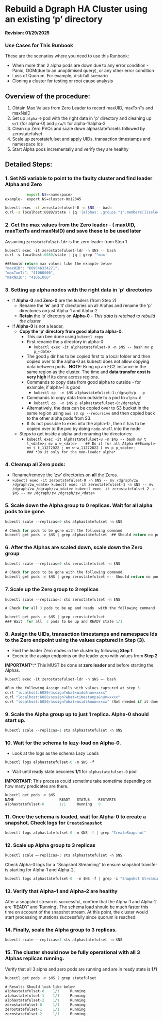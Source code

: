 # Rebuild a Dgraph HA  Cluster using an existing ‘p’ directory

**Revision: 01/29/2025**

### Use Cases for This Runbook

These are the scenarios where you need to use this Runbook:

- When more than 2 alpha pods are down due to any error condition - Panic, OOM(due to an unoptimised query),  or any other error condition
- Loss of Quorum. For example,  disk full scenario
- Cloning a cluster for testing or root cause analysis

## Overview of the procedure:

1. Obtain Max Values from Zero Leader to record  maxUID, maxTxnTs and maxNsID
2. Set up `alpha-0` pod with the right data in 'p' directory  and cleaning up `w/t` (for alpha-0) and `p/w/t` for alpha-1/alpha-2
3. Clean up Zero PVCs and  scale down alphastatefulsets followed by zerostatefulset 
4. Scale up zerostatefulset and apply UIDs, transaction timestamps and namespace Ids 
5. Start Alpha pods incrementally and verify they are healthy 

## Detailed Steps:

### **1. Set  NS variable to point to the faulty cluster and find leader Alpha and Zero**

```bash
          export NS=<namespace>
example-  export NS=cluster-0x12345

kubectl exec -it zerostatefulset-0 -n $NS -- bash
curl -s localhost:6080/state | jq '{alphas: .groups."1".members[]|select(.leader==true), zeros: .zeros[]|select(.leader==true)}'
```

### 2. Get the max values from the Zero leader - ( maxUID, maxTxnTs and maxNsID) and save these to be used later

Assuming `zerostatefulset-ldr` is the zero leader from Step 1

```java
kubectl exec -it zerostatefulset-ldr -n $NS -- bash
curl -s localhost:6080/state | jq | grep '"max'

##Should return max values like the example below
"maxUID": "669546334271",
"maxTxnTs": "41060000",
"maxNsID": "41061000"
```

### 3. Setting up alpha nodes with the right data in 'p' directories

- If **Alpha-0** and **Zero-0** are the leaders (from Step 2)
    - Rename the ‘**w**’ and ‘**t**’ directories on all Alphas and rename the ‘p’ directories on just Alpha-1 and Alpha-2
    - **Retain** the ‘p’ directory on **Alpha-0** - *This data is retained to rebuild the cluster*
- If **Alpha-0** is not a leader,
    - **Copy the ‘p’ directory from good alpha to alpha-0.**
        - This can bee done using `kubectl copy`
        - First rename the `p` directory in alpha-0
            - `kubectl exec -it alphastatefulset-0 -n $NS -- bash
            mv p p_<date>`
        - The good `p` dir has to be copied first to a local folder and then copied over to the alpha-0 as kubectl does not allow copying data between pods.. **NOTE**: Bring up an EC2 instance in the same region as the cluster. The time and **data transfer cost is very high** if its done across regions.
        - Commands to copy data from good alpha to  outside  - for example, if alpha-1 is good
            - `kubectl cp  -n $NS alphastatefulset-1:/dgraph/p   p`
        - Commands to copy data  from outside to a pod to `alpha-0`
            - `kubectl cp  -n $NS p alphastatefulset-0:/dgraph/p`
        - Alternatively, the data can be copied over to S3 bucket in the same region using `aws s3 cp --recursive` and then copied back to the other alpha pods from S3.
        - If its not possible to exec into the alpha-0 , then it has to be copied over to the pvc by doing `node-shell` into the node
    - Steps to get inside a alpha and renaming the directories:
        - `kubectl exec -it alphastatefulset-0 -n $NS -- bash
        mv t t_<date>; mv w w_<date>    ## Do it for all Alpha
        ##Example- mv t t_11272022 ; mv w w_11272022 )
        mv p p_<date>;          ### *Do it only for the non-leader alpha*`

### 4. Cleanup all Zero pods:

- Rename/remove the ‘zw’ directories on **all** the Zeros.
- `kubectl exec -it zerostatefulset-0 -n $NS -- mv /dgraph/zw /dgraph/zw_<date>
kubectl exec -it zerostatefulset-1 -n $NS -- mv /dgraph/zw /dgraph/zw_<date>
kubectl exec -it zerostatefulset-2 -n $NS -- mv /dgraph/zw /dgraph/zw_<date>`

### 5. Scale down the Alpha group to 0 replicas. Wait for all alpha pods to be gone.

```java
kubectl scale --replicas=0 sts alphastatefulset -n $NS

# Check for pods to be gone with the following command
kubectl get pods -n $NS | grep alphastatefulset  ## Should return no pods
```

### 6. After the Alphas are scaled down, scale down the Zero group

```java
kubectl scale --replicas=0 sts zerostatefulset -n $NS

# Check for pods to be gone with the following command
kubectl get pods -n $NS | grep zerostatefulset <-- Should return no pods
```

### 7. Scale up the Zero group to 3 replicas

```java
kubectl scale --replicas=3 sts zerostatefulset -n $NS

# Check for all 3 pods to be up and ready  with the following command

kubectl get pods -n $NS | grep zerostatefulset
### Wait  for all  3 pods to be up and READY state 1/1

```

### 8. Assign the UIDs, transaction timestamps and namespace Ids to the Zero endpoint using the values captured in Step (3).

- Find the leader Zero nodes in the cluster by following **Step 1**
- Execute the assign endpoints on the leader zero with values from **Step 2**

**IMPORTANT***:* This MUST be done at **zero leader** and  before starting the Alphas.

```java
kubectl exec -it zerostatefulset-ldr -n $NS –- bash

#Run the following Assign calls with values captured at step 3
curl "localhost:6080/assign?what=uids&num=xxxx"
curl "localhost:6080/assign?what=timestamps&num=xxxx"
curl "localhost:6080/assign?what=nsids&num=xxxx" (Not needed if it does not have multi-tenancy)
```

### 9. Scale the Alpha group up to just 1 replica. Alpha-0 should start up.

```java
kubectl scale --replicas=1 sts alphastatefulset -n $NS
```

### 10. Wait for the schema to lazy-load on Alpha-0.

- Look at the logs as the schema Lazy Loads

```java
kubectl logs alphastatefulset-0 -n $NS -f
```

- Wait until ready state becomes **1/1** for `alphastatefulset-0` pod

**IMPORTANT**: This process could sometime take  sometime depending on how many predicates are there.

```java
kubectl get pods -n $NS
NAME                     READY   STATUS    RESTARTS
alphastatefulset-0       1/1     Running   0
```

### 11. Once the schema is loaded, wait for Alpha-0 to create a snapshot. Check logs for `CreateSnapshot`

```java
kubectl logs alphastatefulset-0 -n $NS -f | grep "CreateSnapshot"
```

### 12. Scale up Alpha group to 3 replicas

```java
kubectl scale –-replicas=3 sts alphastatefulset -n $NS
```

Check Alpha-0 logs for a “Snapshot Streaming” to ensure snapshot transfer is starting for Alpha-1 and Alpha-2.

```java
kubectl logs alphastatefulset-0  -n $NS -f | grep -i "Snapshot Streaming"
```

### 13. Verify that Alpha-1 and Alpha-2 are healthy

After a snapshot stream is successful, confirm that the Alpha-1 and Alpha-2 are ‘READY’ and ‘Running’. The schema load should be much faster this time  on account of the snapshot stream. At this point, the cluster would start processing mutations successfully since quorum is reached.

### 14. Finally, scale the Alpha group to 3 replicas.

```java
kubectl scale –-replicas=3 sts alphastatefulset -n $NS
```

### 15. The cluster should now be fully operational with all 3 Alphas replicas running.

Verify that all 3 alpha and zero pods are running and are in ready state is **1/1**

```java
kubectl get pods -n $NS | grep statefulset

# Results Should look like below
alphastatefulset-0    1/1     Running
alphastatefulset-1    1/1     Running
alphastatefulset-2    1/1     Running
zerostatefulset-0     1/1     Running
zerostatefulset-1     1/1     Running
zerostatefulset-2     1/1     Running
```